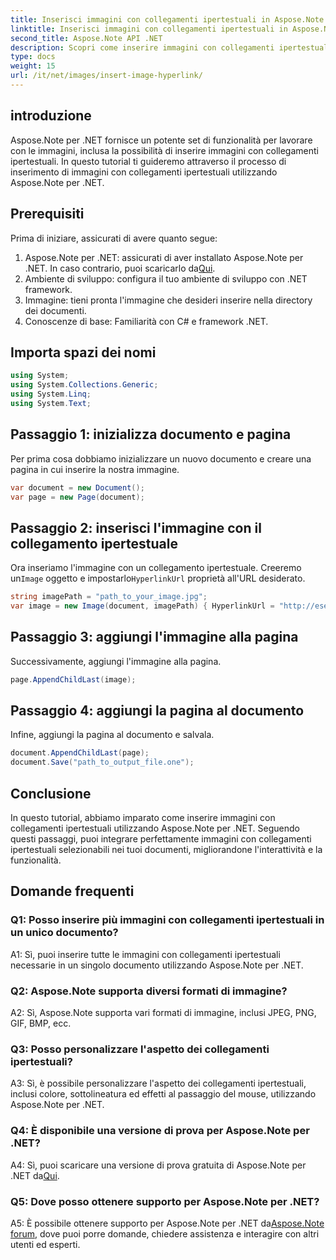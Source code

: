 ```yaml
---
title: Inserisci immagini con collegamenti ipertestuali in Aspose.Note
linktitle: Inserisci immagini con collegamenti ipertestuali in Aspose.Note
second_title: Aspose.Note API .NET
description: Scopri come inserire immagini con collegamenti ipertestuali in Aspose.Note per .NET senza sforzo. Migliora l'interattività dei documenti con immagini cliccabili.
type: docs
weight: 15
url: /it/net/images/insert-image-hyperlink/
---
```

## introduzione

Aspose.Note per .NET fornisce un potente set di funzionalità per lavorare con le immagini, inclusa la possibilità di inserire immagini con collegamenti ipertestuali. In questo tutorial ti guideremo attraverso il processo di inserimento di immagini con collegamenti ipertestuali utilizzando Aspose.Note per .NET.

## Prerequisiti

Prima di iniziare, assicurati di avere quanto segue:

1.  Aspose.Note per .NET: assicurati di aver installato Aspose.Note per .NET. In caso contrario, puoi scaricarlo da[Qui](https://releases.aspose.com/note/net/).
2. Ambiente di sviluppo: configura il tuo ambiente di sviluppo con .NET framework.
3. Immagine: tieni pronta l'immagine che desideri inserire nella directory dei documenti.
4. Conoscenze di base: Familiarità con C# e framework .NET.

## Importa spazi dei nomi

```csharp
using System;
using System.Collections.Generic;
using System.Linq;
using System.Text;
```

## Passaggio 1: inizializza documento e pagina

Per prima cosa dobbiamo inizializzare un nuovo documento e creare una pagina in cui inserire la nostra immagine.

```csharp
var document = new Document();
var page = new Page(document);
```

## Passaggio 2: inserisci l'immagine con il collegamento ipertestuale

 Ora inseriamo l'immagine con un collegamento ipertestuale. Creeremo un`Image` oggetto e impostarlo`HyperlinkUrl` proprietà all'URL desiderato.

```csharp
string imagePath = "path_to_your_image.jpg";
var image = new Image(document, imagePath) { HyperlinkUrl = "http://esempio.com" };
```

## Passaggio 3: aggiungi l'immagine alla pagina

Successivamente, aggiungi l'immagine alla pagina.

```csharp
page.AppendChildLast(image);
```

## Passaggio 4: aggiungi la pagina al documento

Infine, aggiungi la pagina al documento e salvala.

```csharp
document.AppendChildLast(page);
document.Save("path_to_output_file.one");
```

## Conclusione

In questo tutorial, abbiamo imparato come inserire immagini con collegamenti ipertestuali utilizzando Aspose.Note per .NET. Seguendo questi passaggi, puoi integrare perfettamente immagini con collegamenti ipertestuali selezionabili nei tuoi documenti, migliorandone l'interattività e la funzionalità.

## Domande frequenti

### Q1: Posso inserire più immagini con collegamenti ipertestuali in un unico documento?

A1: Sì, puoi inserire tutte le immagini con collegamenti ipertestuali necessarie in un singolo documento utilizzando Aspose.Note per .NET.

### Q2: Aspose.Note supporta diversi formati di immagine?

A2: Sì, Aspose.Note supporta vari formati di immagine, inclusi JPEG, PNG, GIF, BMP, ecc.

### Q3: Posso personalizzare l'aspetto dei collegamenti ipertestuali?

A3: Sì, è possibile personalizzare l'aspetto dei collegamenti ipertestuali, inclusi colore, sottolineatura ed effetti al passaggio del mouse, utilizzando Aspose.Note per .NET.

### Q4: È disponibile una versione di prova per Aspose.Note per .NET?

 A4: Sì, puoi scaricare una versione di prova gratuita di Aspose.Note per .NET da[Qui](https://releases.aspose.com/).

### Q5: Dove posso ottenere supporto per Aspose.Note per .NET?

 A5: È possibile ottenere supporto per Aspose.Note per .NET da[Aspose.Note forum](https://forum.aspose.com/c/note/28), dove puoi porre domande, chiedere assistenza e interagire con altri utenti ed esperti.